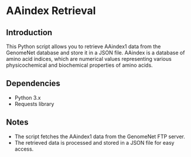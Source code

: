 # AAindex Retrieval

## Introduction

This Python script allows you to retrieve AAindex1 data from the GenomeNet database and store it in a JSON file. AAindex is a database of amino acid indices, which are numerical values representing various physicochemical and biochemical properties of amino acids.

## Dependencies
- Python 3.x
- Requests library

## Notes
- The script fetches the AAindex1 data from the GenomeNet FTP server.
- The retrieved data is processed and stored in a JSON file for easy access.
